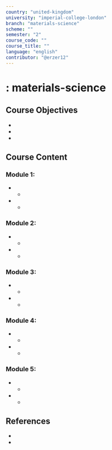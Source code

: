 ```yaml
---
country: "united-kingdom"
university: "imperial-college-london"
branch: "materials-science"
scheme: ""
semester: "2"
course_code: ""
course_title: ""
language: "english"
contributor: "@erzer12"
---
```

# : materials-science

## Course Objectives
* 
* 
* 

## Course Content
### Module 1: 
* 
  - 
* 
  - 

### Module 2: 
* 
  - 
* 
  - 

### Module 3: 
* 
  - 
* 
  - 

### Module 4: 
* 
  - 
* 
  - 

### Module 5: 
* 
  - 
* 
  - 

## References
* 
* 
